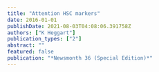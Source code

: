 ```yaml
---
title: "Attention HSC markers"
date: 2016-01-01
publishDate: 2021-08-03T04:08:06.391758Z
authors: ["K Heggart"]
publication_types: ["2"]
abstract: ""
featured: false
publication: "*Newsmonth 36 (Special Edition)*"
---
```


